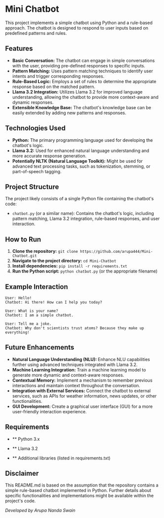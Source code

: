 # Mini Chatbot

This project implements a simple chatbot using Python and a rule-based approach. The chatbot is designed to respond to user inputs based on predefined patterns and rules.

## Features

- **Basic Conversation:** The chatbot can engage in simple conversations with the user, providing pre-defined responses to specific inputs.
- **Pattern Matching:** Uses pattern matching techniques to identify user intents and trigger corresponding responses.
- **Rule-Based Logic:** Employs a set of rules to determine the appropriate response based on the matched pattern.
- **Llama 3.2 Integration:** Utilizes Llama 3.2 for improved language understanding, allowing the chatbot to provide more context-aware and dynamic responses.
- **Extensible Knowledge Base:** The chatbot's knowledge base can be easily extended by adding new patterns and responses.

## Technologies Used

- **Python:** The primary programming language used for developing the chatbot's logic.
- **Llama 3.2:** Used for enhanced natural language understanding and more accurate response generation.
- **Potentially NLTK (Natural Language Toolkit):** Might be used for advanced text processing tasks, such as tokenization, stemming, or part-of-speech tagging.

## Project Structure

The project likely consists of a single Python file containing the chatbot's code:

- `chatbot.py` (or a similar name): Contains the chatbot's logic, including pattern matching, Llama 3.2 integration, rule-based responses, and user interaction.

## How to Run

1. **Clone the repository:** `git clone https://github.com/arupa444/Mini-Chatbot.git`
2. **Navigate to the project directory:** `cd Mini-Chatbot`
3. **Install dependencies:** `pip install -r requirements.txt`
4. **Run the Python script:** `python chatbot.py` (or the appropriate filename)

## Example Interaction

```text
User: Hello!
Chatbot: Hi there! How can I help you today?

User: What is your name?
Chatbot: I am a simple chatbot.

User: Tell me a joke.
Chatbot: Why don't scientists trust atoms? Because they make up everything!
```

## Future Enhancements

- **Natural Language Understanding (NLU):** Enhance NLU capabilities further using advanced techniques integrated with Llama 3.2.
- **Machine Learning Integration:** Train a machine learning model to generate more dynamic and context-aware responses.
- **Contextual Memory:** Implement a mechanism to remember previous interactions and maintain context throughout the conversation.
- **Integration with External Services:** Connect the chatbot to external services, such as APIs for weather information, news updates, or other functionalities.
- **GUI Development:** Create a graphical user interface (GUI) for a more user-friendly interaction experience.

## Requirements

- ** Python 3.x

- ** Llama 3.2

- ** Additional libraries (listed in requirements.txt)

## Disclaimer

This README.md is based on the assumption that the repository contains a simple rule-based chatbot implemented in Python. Further details about specific functionalities and implementations might be available within the project's code. 


*Developed by Arupa Nanda Swain*
